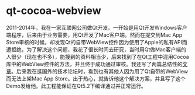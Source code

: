 qt-cocoa-webview
================

2011-2014年，我在一家互联网公司做Qt开发。一开始是用Qt开发Windows客户端程序，后来由于业务需要，用Qt开发了Mac客户端。然而在提交到Mac App Store审核的时候，却发现Qt的自带WebView控件因为使用了Apple的私有API而遭拒绝，为了解决这个问题，我花了很长时间去研究，当时用Qt做Mac客户端的人很少（现在也不多），能搜到的资料相当少，后来找到了在Qt工程中混用Cocoa库中的WebView控件的方法，并且终于成功通过审核。我还写了两篇总结性的[文章](https://gaojinhsu.blogspot.jp/)。后来我在逛国外的技术论坛时，看到也有其他人因为用了Qt自带的WebView而无法上架Mac App Store。出于热心，就告诉他这个解决方案，并且写了这个Demo发给他。此工程能保证在Qt5.2下编译通过并正常运行。


